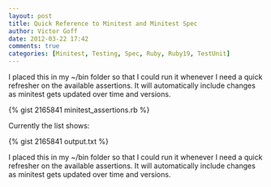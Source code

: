 ```yaml
---
layout: post
title: Quick Reference to Minitest and Minitest Spec
author: Victor Goff
date: 2012-03-22 17:42
comments: true
categories: [Minitest, Testing, Spec, Ruby, Ruby19, TestUnit]
---
```


I placed this in my ~/bin folder so that I could run it whenever I need a quick refresher on the available assertions. It will automatically include changes as minitest gets updated over time and versions.  <!-- more -->	

{% gist 2165841 minitest_assertions.rb %}

Currently the list shows: 

{% gist 2165841 output.txt %}

I placed this in my ~/bin folder so that I could run it whenever I need a quick refresher on the available assertions. It will automatically include changes as minitest gets updated over time and versions.

